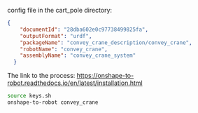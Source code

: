 config file in the cart_pole directory:

```json
{
    "documentId": "28dba602e0c97738499825fa",
    "outputFormat": "urdf",
    "packageName": "convey_crane_description/convey_crane",
    "robotName": "convey_crane",
    "assemblyName": "convey_crane_system"
  }
```

The link to the process: https://onshape-to-robot.readthedocs.io/en/latest/installation.html


```bash
source keys.sh
onshape-to-robot convey_crane
```